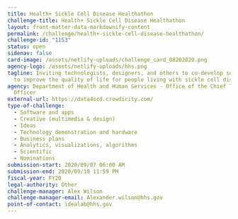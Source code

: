 ```yaml
---
title: Health+ Sickle Cell Disease Healthathon
challenge-title: Health+ Sickle Cell Disease Healthathon
layout: front-matter-data-markdownify-content
permalink: /challenge/health+-sickle-cell-disease-healthathon/
challenge-id: "1153"
status: open
sidenav: false
card-image: /assets/netlify-uploads/challenge_card_08202020.png
agency-logo: /assets/netlify-uploads/hhs.png
tagline: Inviting technologists, designers, and others to co-develop solutions
  to improve the quality of life for people living with sickle cell disease
agency: Department of Health and Human Services - Office of the Chief Technology
  Officer
external-url: https://data4scd.crowdicity.com/
type-of-challenge:
  - Software and apps
  - Creative (multimedia & design)
  - Ideas
  - Technology demonstration and hardware
  - Business plans
  - Analytics, visualizations, algorithms
  - Scientific
  - Nominations
submission-start: 2020/09/07 06:00 AM
submission-end: 2020/09/18 11:59 PM
fiscal-year: FY20
legal-authority: Other
challenge-manager: Alex Wilson
challenge-manager-email: Alexander.wilson@hhs.gov
point-of-contact: idealab@hhs.gov
---
```

